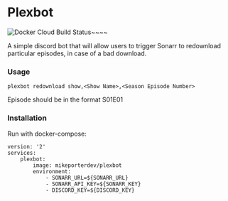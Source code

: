 # Plexbot

![Docker Cloud Build Status](https://img.shields.io/docker/cloud/build/mikeporterdev/plexbot)~~~~

A simple discord bot that will allow users to trigger Sonarr to redownload particular episodes, in case of a bad 
download.

### Usage
`plexbot redownload show,<Show Name>,<Season Episode Number>`

Episode should be in the format S01E01

### Installation
Run with docker-compose:
```
version: '2'
services:
    plexbot:
        image: mikeporterdev/plexbot
        environment:
            - SONARR_URL=${SONARR_URL}
            - SONARR_API_KEY=${SONARR_KEY}
            - DISCORD_KEY=${DISCORD_KEY}
```
